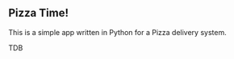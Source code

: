 Pizza Time!
---------------

This is a simple app written in Python for a Pizza delivery system.

TDB
